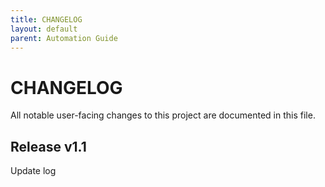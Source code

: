 ```yaml
---
title: CHANGELOG
layout: default
parent: Automation Guide
---
```


# CHANGELOG

All notable user-facing changes to this project are documented in this file.

## Release v1.1

Update log